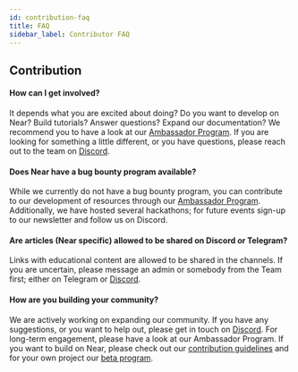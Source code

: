 ```yaml
---
id: contribution-faq
title: FAQ
sidebar_label: Contributor FAQ
---
```


## Contribution

#### How can I get involved?
It depends what you are excited about doing? Do you want to develop on Near? Build tutorials? Answer questions? Expand our documentation? We recommend you to have a look at our [Ambassador Program](https://nearprotocol.com/ambassador/). If you are looking for something a little different, or you have questions, please reach out to the team on [Discord](http://near.chat/).

#### Does Near have a bug bounty program available?
While we currently do not have a bug bounty program, you can contribute to our development of resources through our [Ambassador Program](https://nearprotocol.com/ambassador/). Additionally, we have hosted several hackathons; for future events sign-up to our newsletter and follow us on Discord.

#### Are articles (Near specific) allowed to be shared on Discord or Telegram?
Links with educational content are allowed to be shared in the channels. If you are uncertain, please message an admin or somebody from the Team first; either on Telegram or [Discord](http://near.chat/).

#### How are you building your community?
We are actively working on expanding our community. If you have any suggestions, or you want to help out, please get in touch on [Discord](http://near.chat/). For long-term engagement, please have a look at our Ambassador Program. If you want to build on Near, please check out our [contribution guidelines](../contribution/nearcore.md) and for your own project our [beta program](https://nearprotocol.com/ambassador/).
